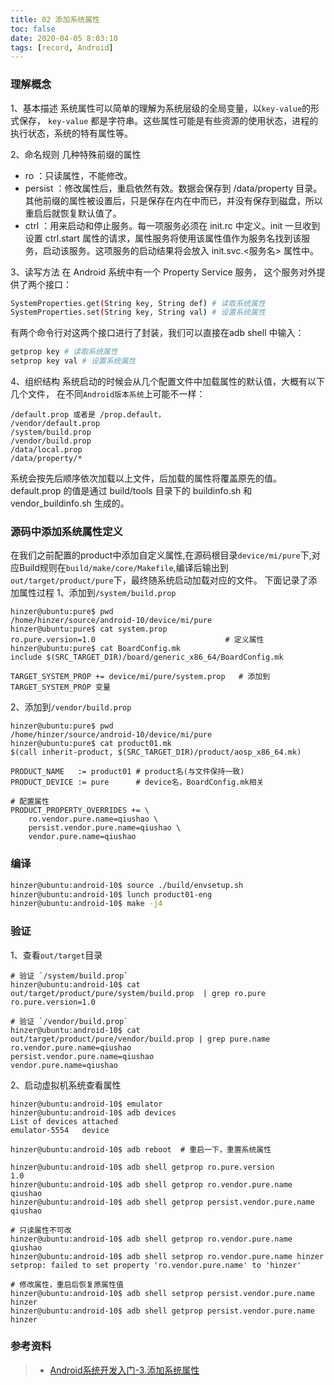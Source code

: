 ```yaml
---
title: 02 添加系统属性
toc: false
date: 2020-04-05 8:03:10
tags: [record, Android]
---
```



### 理解概念
1、基本描述
系统属性可以简单的理解为系统层级的全局变量，以`key-value`的形式保存， `key-value` 都是字符串。这些属性可能是有些资源的使用状态，进程的执行状态，系统的特有属性等。

2、命名规则
几种特殊前缀的属性
- ro ：只读属性，不能修改。
- persist ：修改属性后，重启依然有效。数据会保存到 /data/property 目录。其他前缀的属性被设置后，只是保存在内在中而已，并没有保存到磁盘，所以重启后就恢复默认值了。
- ctrl ：用来启动和停止服务。每一项服务必须在 init.rc 中定义。init 一旦收到设置 ctrl.start 属性的请求，属性服务将使用该属性值作为服务名找到该服务，启动该服务。这项服务的启动结果将会放入 init.svc.<服务名> 属性中。

3、读写方法
在 Android 系统中有一个 Property Service 服务， 这个服务对外提供了两个接口：
```bash
SystemProperties.get(String key, String def) # 读取系统属性
SystemProperties.set(String key, String val) # 设置系统属性
```
有两个命令行对这两个接口进行了封装，我们可以直接在adb shell 中输入：
```bash
getprop key # 读取系统属性
setprop key val # 设置系统属性
```

4、组织结构
系统启动的时候会从几个配置文件中加载属性的默认值，大概有以下几个文件， 在不同`Android版本系统`上可能不一样：
```text
/default.prop 或者是 /prop.default，
/vendor/default.prop
/system/build.prop
/vendor/build.prop
/data/local.prop
/data/property/*
```
系统会按先后顺序依次加载以上文件，后加载的属性将覆盖原先的值。
default.prop 的值是通过 build/tools 目录下的 buildinfo.sh 和 vendor_buildinfo.sh 生成的。

### 源码中添加系统属性定义
在我们之前配置的product中添加自定义属性,在源码根目录`device/mi/pure`下,对应Build规则在`build/make/core/Makefile`,编译后输出到`out/target/product/pure`下，最终随系统启动加载对应的文件。
下面记录了添加属性过程
1、添加到`/system/build.prop`
``` text
hinzer@ubuntu:pure$ pwd
/home/hinzer/source/android-10/device/mi/pure
hinzer@ubuntu:pure$ cat system.prop
ro.pure.version=1.0 							# 定义属性
hinzer@ubuntu:pure$ cat BoardConfig.mk
include $(SRC_TARGET_DIR)/board/generic_x86_64/BoardConfig.mk

TARGET_SYSTEM_PROP += device/mi/pure/system.prop   # 添加到 TARGET_SYSTEM_PROP 变量
```

2、添加到`/vendor/build.prop`
``` text
hinzer@ubuntu:pure$ pwd
/home/hinzer/source/android-10/device/mi/pure
hinzer@ubuntu:pure$ cat product01.mk
$(call inherit-product, $(SRC_TARGET_DIR)/product/aosp_x86_64.mk)

PRODUCT_NAME   := product01 # product名(与文件保持一致)
PRODUCT_DEVICE := pure      # device名，BoardConfig.mk相关

# 配置属性
PRODUCT_PROPERTY_OVERRIDES += \
    ro.vendor.pure.name=qiushao \
    persist.vendor.pure.name=qiushao \
    vendor.pure.name=qiushao

```

### 编译
```bash
hinzer@ubuntu:android-10$ source ./build/envsetup.sh
hinzer@ubuntu:android-10$ lunch product01-eng
hinzer@ubuntu:android-10$ make -j4
```

### 验证 
1、查看`out/target`目录
```text
# 验证 `/system/build.prop`
hinzer@ubuntu:android-10$ cat out/target/product/pure/system/build.prop  | grep ro.pure
ro.pure.version=1.0

# 验证 `/vendor/build.prop`
hinzer@ubuntu:android-10$ cat out/target/product/pure/vendor/build.prop | grep pure.name
ro.vendor.pure.name=qiushao
persist.vendor.pure.name=qiushao
vendor.pure.name=qiushao
```

2、启动虚拟机系统查看属性
```
hinzer@ubuntu:android-10$ emulator
hinzer@ubuntu:android-10$ adb devices
List of devices attached
emulator-5554	device

hinzer@ubuntu:android-10$ adb reboot  # 重启一下，重置系统属性

hinzer@ubuntu:android-10$ adb shell getprop ro.pure.version
1.0
hinzer@ubuntu:android-10$ adb shell getprop ro.vendor.pure.name
qiushao
hinzer@ubuntu:android-10$ adb shell getprop persist.vendor.pure.name 
qiushao

# 只读属性不可改
hinzer@ubuntu:android-10$ adb shell getprop ro.vendor.pure.name
qiushao
hinzer@ubuntu:android-10$ adb shell setprop ro.vendor.pure.name hinzer
setprop: failed to set property 'ro.vendor.pure.name' to 'hinzer'

# 修改属性，重启后恢复原属性值
hinzer@ubuntu:android-10$ adb shell setprop persist.vendor.pure.name hinzer
hinzer@ubuntu:android-10$ adb shell getprop persist.vendor.pure.name 
hinzer
```

### 参考资料
> - [Android系统开发入门-3.添加系统属性](http://qiushao.net/2019/11/20/Android%E7%B3%BB%E7%BB%9F%E5%BC%80%E5%8F%91%E5%85%A5%E9%97%A8/3-%E6%B7%BB%E5%8A%A0%E7%B3%BB%E7%BB%9F%E5%B1%9E%E6%80%A7/)